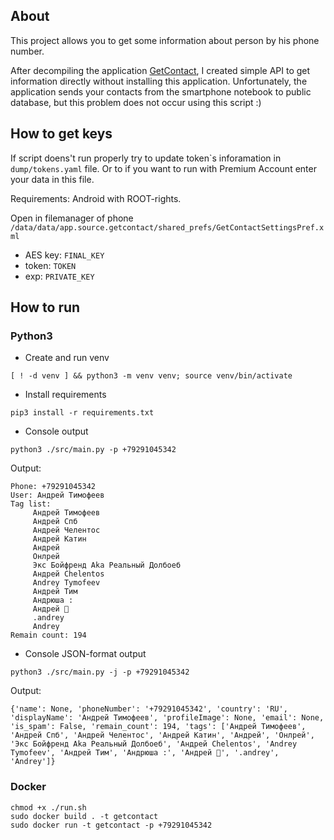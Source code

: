 ## About

This project allows you to get some information about person by his phone number. 


After decompiling the application [GetContact](https://www.getcontact.com/ru/), I created simple API to get information directly without installing this application. Unfortunately, the application sends your contacts from the smartphone notebook to public database, but this problem does not occur using this script :)

## How to get keys

If script doens't run properly try to update token\`s inforamation in `dump/tokens.yaml` file. Or to if you want to run with Premium Account enter your data in this file. 

Requirements: Android with ROOT-rights.

Open in filemanager of phone ` /data/data/app.source.getcontact/shared_prefs/GetContactSettingsPref.xml` 

* AES key: `FINAL_KEY`
* token: `TOKEN`
* exp: `PRIVATE_KEY`


## How to run 
### Python3

- Create and run venv
```shell script
[ ! -d venv ] && python3 -m venv venv; source venv/bin/activate
```

- Install requirements
```shell script
pip3 install -r requirements.txt
```

- Console output
```shell script
python3 ./src/main.py -p +79291045342
```
Output:
```
Phone: +79291045342
User: Андрей Тимофеев
Tag list: 
	 Андрей Тимофеев
	 Андрей Спб
	 Андрей Челентос
	 Андрей Катин
	 Андрей
	 Онлрей
	 Экс Бойфренд Aka Реальный Долбоеб
	 Андрей Chelentos
	 Andrey Tymofeev
	 Андрей Тим
	 Андрюша :
	 Андрей 💑
	 .andrey
	 Andrey
Remain count: 194
```

- Console JSON-format output 
```shell script
python3 ./src/main.py -j -p +79291045342
```
Output:
```json5
{'name': None, 'phoneNumber': '+79291045342', 'country': 'RU', 'displayName': 'Андрей Тимофеев', 'profileImage': None, 'email': None, 'is_spam': False, 'remain_count': 194, 'tags': ['Андрей Тимофеев', 'Андрей Спб', 'Андрей Челентос', 'Андрей Катин', 'Андрей', 'Онлрей', 'Экс Бойфренд Aka Реальный Долбоеб', 'Андрей Chelentos', 'Andrey Tymofeev', 'Андрей Тим', 'Андрюша :', 'Андрей 💑', '.andrey', 'Andrey']}
```


### Docker
```shell script
chmod +x ./run.sh
sudo docker build . -t getcontact
sudo docker run -t getcontact -p +79291045342
```
